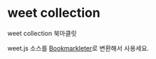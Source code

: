 # weet collection
weet collection 북마클릿

weet.js 소스를 [Bookmarkleter](http://chriszarate.github.io/bookmarkleter/)로 변환해서 사용세요.